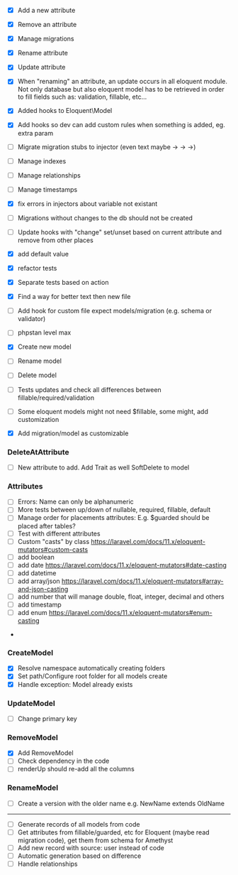 - [x] Add a new attribute
- [x] Remove an attribute
- [x] Manage migrations
- [x] Rename attribute
- [x] Update attribute
- [x] When "renaming" an attribute, an update occurs in all eloquent module. Not only database but also eloquent model has to be retrieved in order to fill fields such as: validation, fillable, etc... 
- [x] Added hooks to Eloquent\Model
- [x] Add hooks so dev can add custom rules when something is added, eg. extra param
- [ ] Migrate migration stubs to injector (even text maybe -> -> ->)
- [ ] Manage indexes
- [ ] Manage relationships
- [ ] Manage timestamps
- [x] fix errors in injectors about variable not existant
- [ ] Migrations without changes to the db should not be created
- [ ] Update hooks with "change" set/unset based on current attribute and remove from other places
- [x] add default value
- [x] refactor tests
- [x] Separate tests based on action
- [x] Find a way for better text then new file
- [ ] Add hook for custom file expect models/migration (e.g. schema or validator)
- [ ] phpstan level max
- [x] Create new model
- [ ] Rename model
- [ ] Delete model
- [ ] Tests updates and check all differences between fillable/required/validation
- [ ] Some eloquent models might not need $fillable, some might, add customization
- [x] Add migration/model as customizable


### DeleteAtAttribute
- [ ] New attribute to add. Add Trait as well SoftDelete to model

### Attributes
- [ ] Errors: Name can only be alphanumeric
- [ ] More tests between up/down of nullable, required, fillable, default
- [ ] Manage order for placements attributes: E.g. $guarded should be placed after tables?
- [ ] Test with different attributes
- [ ] Custom "casts" by class https://laravel.com/docs/11.x/eloquent-mutators#custom-casts
- [ ] add boolean
- [ ] add date https://laravel.com/docs/11.x/eloquent-mutators#date-casting
- [ ] add datetime
- [ ] add array/json https://laravel.com/docs/11.x/eloquent-mutators#array-and-json-casting
- [ ] add number that will manage double, float, integer, decimal and others
- [ ] add timestamp
- [ ] add enum https://laravel.com/docs/11.x/eloquent-mutators#enum-casting
- 
### CreateModel
- [x] Resolve namespace automatically creating folders
- [x] Set path/Configure root folder for all models create
- [x] Handle exception: Model already exists

### UpdateModel
- [ ] Change primary key

### RemoveModel
- [x] Add RemoveModel
- [ ] Check dependency in the code
- [ ] renderUp should re-add all the columns

### RenameModel
- [ ] Create a version with the older name e.g. NewName extends OldName

-----

- [ ] Generate records of all models from code
- [ ] Get attributes from fillable/guarded, etc for Eloquent (maybe read migration code), get them from schema for Amethyst
- [ ] Add new record with source: user instead of code
- [ ] Automatic generation based on difference
- [ ] Handle relationships